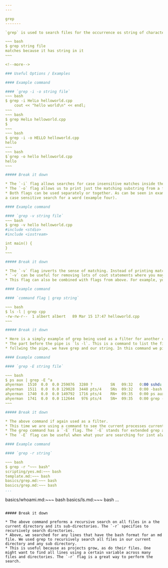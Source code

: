 ```yaml
---
---

grep
-------

`grep` is used to search files for the occurrence os string of characters matching a string (egrep can support called regular expressions often abbreviated as regex).

~~~ bash
$ grep string file
matches because it has string in it
~~~

<!--more-->

### Useful Options / Examples

#### Example command

#### `grep -i -o string file`
~~~ bash
$ grep -i HelLo helloworld.cpp
	cout << "hello world\n" << endl;
~~~
~~~ bash
$ grep HelLo helloworld.cpp
$ 
~~~
~~~ bash
$ grep -i -o HELLO helloworld.cpp
hello
~~~
~~~ bash 
$`grep -o hello helloworld.cpp
hello
~~~

##### Break it down

* The `-i` flag allows searches for case insensitive matches inside the the given file. As can be seen between the first and second examples above the only difference was the flag. From the first example we see a line with a substring that matches a case insensitive search. However, on the second example we dont see any output because it is a case sensitive search.
* The `-o` flag allows us to print just the matching substring from a file. For example, comparing the first and third example, we the first contains the entire line from a file while the third example only prints the word hello.
* Both flags can be used separately or together. As can be seen in examples three and four, these flags can be used to get the exact output, for example a case insensitive search (example three) or 
a case sensitive search for a word (example four).

#### Example command

#### `grep -v string file`
~~~ bash
$ grep -v hello helloworld.cpp
#include <stdio>
#include <iostream>

int main() {
}
~~~

##### Break it down

* The `-v` flag inverts the sense of matching. Instead of printing matching lines, grep will print all lines in the file that dont match the string.
* `-v` can be useful for removing lots of cout statements where you may have been using debug statements that you want to remove all at once.
* This flag can also be combined with flags from above. For example, you could use `-i` and search HELLO and would see the same result

#### Example command

#### `command flag | grep string`

~~~ bash
$ ls -l | grep cpp
-rw-rw-r--  1 albert albert   89 Mar 15 17:47 helloworld.cpp
~~~

##### Break it down

* Here is a simply example of grep being used as a filter for another command.
* The part before the pipe is `ls -l`. This is a command to list the files in long listing format. This includes (1) permissions (2) reference count (3) owner (4) last modified (5) file name. For more info on ls click [here](/commands/ls.html).
* follwing the pipe, we have grep and our string. In this command we pipe the output of our previous command into grep and filter it with a specific string. This can be useful when searching for a specific file or maybe a process running on a server.

#### Example command

#### `grep -E string file`

~~~ bash
$ ps aux | grep -E ^a
ahyerman  1510  0.0  0.0 259076  3280 ?        SN   09:32   0:00 sshd: ahyerman@pts/4
ahyerman  1511  0.0  0.0 129028  3448 pts/4    SNs  09:32   0:00 -bash
ahyerman  1740  0.0  0.0 149792  1716 pts/4    RN+  09:35   0:00 ps aux
ahyerman  1741  0.0  0.0 112644   976 pts/4    SN+  09:35   0:00 grep --color=auto ^a
~~~

##### Break it down

* The above command if again used as a filter.
* This time we are using a command to see the current processes currently running on our machine. This output is then piped to grep.
* The grep command has a `-E` flag. The `-E` stands for extended grep and works like egrep. This allows us to use a regular expression rather than just a string for searching. The regex used in the above command has the `^` symbol. This means find any line that starts with what follows. In this example, all processes run by ahyerman were shown.
* The `-E` flag can be useful when what your are searching for isnt always well formed or exactly the same every time it appears.

#### Example command

#### `grep -r string`

~~~ bash
$ grep -r "~~~ bash"
scripting/yes.md:~~~ bash
template.md:~~~ bash
basics/grep.md:~~~ bash
basics/grep.md:~~~ bash
...
```

basics/whoami.md:~~~ bash
basics/ls.md:~~~ bash
...
~~~

##### Break it down

* The above command preforms a recursive search on all files in a the current directory and its sub-directories. The `-r` specifies to recursively search directories.
* Above, we searched for any lines that have the bash format for an md file. We used grep to recursively search all files in our current directory and any sub directory.
* This is useful because as projects grow, as do their files. One might want to find all lines using a certain variable across many files and directories. The `-r` flag is a great way to perform the search.


